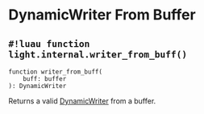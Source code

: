 # DynamicWriter From Buffer

## `#!luau function light.internal.writer_from_buff()`

```luau title='<!-- client --> <!-- server --> <!-- shared --> <!-- experimental --> <!-- sync --> <!-- internal -->'
function writer_from_buff(
    buff: buffer
): DynamicWriter
```

Returns a valid [DynamicWriter](./index.md) from a buffer.
